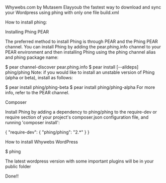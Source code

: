Whywebs.com by Mutasem Elayyoub the fastest way to download and sync your Wordpress using phing with only one file build.xml

How to install phing:

Installing Phing
PEAR

The preferred method to install Phing is through PEAR and the Phing PEAR channel. You can install Phing by adding the pear.phing.info channel to your PEAR environment and then installing Phing using the phing channel alias and phing package name:

$ pear channel-discover pear.phing.info
$ pear install [--alldeps] phing/phing
Note: if you would like to install an unstable version of Phing (alpha or beta), install as follows:

$ pear install phing/phing-beta
$ pear install phing/phing-alpha
For more info, refer to the ​PEAR channel.

Composer

Install Phing by adding a dependency to ​phing/phing to the require-dev or require section of your project's composer.json configuration file, and running 'composer install':

{
"require-dev": {
"phing/phing": "2.*"
}
}

How to install Whywebs WordPress

$ phing


The latest wordpress version with some important plugins will be in your public folder

Done!!